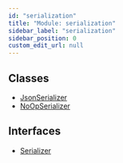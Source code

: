 ```yaml
---
id: "serialization"
title: "Module: serialization"
sidebar_label: "serialization"
sidebar_position: 0
custom_edit_url: null
---
```


## Classes

- [JsonSerializer](../classes/serialization.JsonSerializer.md)
- [NoOpSerializer](../classes/serialization.NoOpSerializer.md)

## Interfaces

- [Serializer](../interfaces/serialization.Serializer.md)
